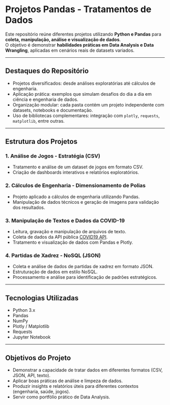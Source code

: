 # Projetos Pandas - Tratamentos de Dados  

Este repositório reúne diferentes projetos utilizando **Python e Pandas** para **coleta, manipulação, análise e visualização de dados**.  
O objetivo é demonstrar **habilidades práticas em Data Analysis e Data Wrangling**, aplicadas em cenários reais de datasets variados.  

---

## Destaques do Repositório

- Projetos diversificados: desde análises exploratórias até cálculos de engenharia.  
- Aplicação prática: exemplos que simulam desafios do dia a dia em ciência e engenharia de dados.  
- Organização modular: cada pasta contém um projeto independente com datasets, notebooks e documentação.  
- Uso de bibliotecas complementares: integração com `plotly`, `requests`, `matplotlib`, entre outras.  

---

## Estrutura dos Projetos

### 1. Análise de Jogos - Estratégia (CSV)  
- Tratamento e análise de um dataset de jogos em formato CSV.  
- Criação de dashboards interativos e relatórios exploratórios.  

### 2. Cálculos de Engenharia - Dimensionamento de Polias  
- Projeto aplicado a cálculos de engenharia utilizando Pandas.  
- Manipulação de dados técnicos e geração de imagens para validação dos resultados.  

### 3. Manipulação de Textos e Dados da COVID-19  
- Leitura, gravação e manipulação de arquivos de texto.  
- Coleta de dados da API pública [COVID19 API](https://api.covid19api.com/dayone/country/brazil).  
- Tratamento e visualização de dados com Pandas e Plotly.  

### 4. Partidas de Xadrez - NoSQL (JSON)  
- Coleta e análise de dados de partidas de xadrez em formato JSON.  
- Estruturação de dados em estilo NoSQL.  
- Processamento e análise para identificação de padrões estratégicos.  

---

## Tecnologias Utilizadas

- Python 3.x  
- Pandas  
- NumPy  
- Plotly / Matplotlib  
- Requests  
- Jupyter Notebook  

---

## Objetivos do Projeto

- Demonstrar a capacidade de tratar dados em diferentes formatos (CSV, JSON, API, texto).  
- Aplicar boas práticas de análise e limpeza de dados.  
- Produzir insights e relatórios úteis para diferentes contextos (engenharia, saúde, jogos).  
- Servir como portfólio prático de Data Analysis.  

